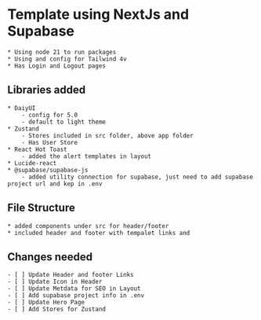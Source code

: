 # Template using NextJs and Supabase
    * Using node 21 to run packages
    * Using and config for Tailwind 4v
    * Has Login and Logout pages

## Libraries added
    * DaiyUI
        - config for 5.0
        - default to light theme
    * Zustand
        - Stores included in src folder, above app folder
        - Has User Store
    * React Hot Toast
        - added the alert templates in layout
    * Lucide-react
    * @supabase/supabase-js
        - added utility connection for supabase, just need to add supabase project url and kep in .env

## File Structure
    * added components under src for header/footer
    * included header and footer with tempalet links and 

## Changes needed
    - [ ] Update Header and footer Links
    - [ ] Update Icon in Header
    - [ ] Update Metdata for SEO in Layout
    - [ ] Add supabase project info in .env
    - [ ] Update Hero Page
    - [ ] Add Stores for Zustand